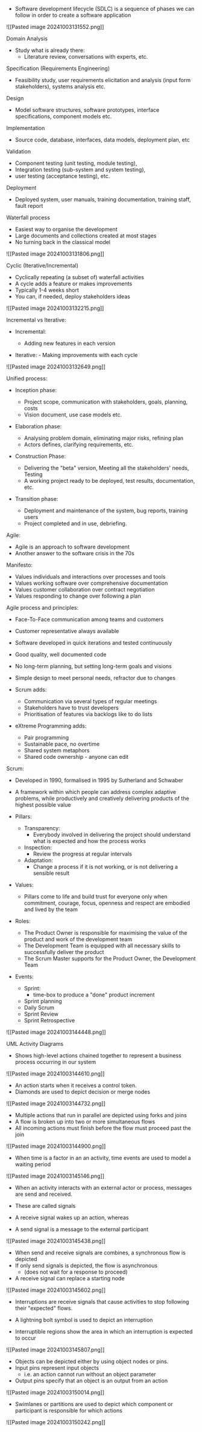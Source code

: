 
- Software development lifecycle (SDLC) is a sequence of phases we can follow in order to create a software application

![[Pasted image 20241003131552.png]]

Domain Analysis
- Study what is already there:
	- Literature review, conversations with experts, etc.

Specification (Requirements Engineering)
- Feasibility study, user requirements elicitation and analysis (input form stakeholders), systems analysis etc.

Design
- Model software structures, software prototypes, interface specifications, component models etc.

Implementation
- Source code, database, interfaces, data models, deployment plan, etc

Validation
- Component testing (unit testing, module testing),
- Integration testing (sub-system and system testing),
- user testing (acceptance testing), etc.

Deployment
- Deployed system, user manuals, training documentation, training staff, fault report



Waterfall process
- Easiest way to organise the development
- Large documents and collections created at most stages
- No turning back in the classical model

![[Pasted image 20241003131806.png]]

Cyclic (Iterative/Incremental)
- Cyclically repeating (a subset of) waterfall activities
- A cycle adds a feature or makes improvements
- Typically 1-4 weeks short
- You can, if needed, deploy stakeholders ideas

![[Pasted image 20241003132215.png]]

Incremental vs Iterative:

- Incremental:
	- Adding new features in each version

- Iterative:
	  - Making improvements with each cycle
	
![[Pasted image 20241003132649.png]]


Unified process:

- Inception phase:
	- Project scope, communication with stakeholders, goals, planning, costs
	- Vision document, use case models etc.

- Elaboration phase:
	- Analysing problem domain, eliminating major risks, refining plan
	- Actors defines, clarifying requirements, etc.

- Construction Phase:
	- Delivering the "beta" version, Meeting all the stakeholders' needs, Testing
	- A working project ready to be deployed, test results, documentation, etc.

- Transition phase:
	- Deployment and maintenance of the system, bug reports, training users
	- Project completed and in use, debriefing.



Agile:

- Agile is an approach to software development
- Another answer to the software crisis in the 70s

Manifesto:
- Values individuals and interactions over processes and tools
- Values working software over comprehensive documentation
- Values customer collaboration over contract negotiation
- Values responding to change over following a plan


Agile process and principles:
- Face-To-Face communication among teams and customers
- Customer representative always available
- Software developed in quick iterations and tested continuously 
- Good quality, well documented code
- No long-term planning, but setting long-term goals and visions
- Simple design to meet personal needs, refractor due to changes

- Scrum adds:
	- Communication via several types of regular meetings
	- Stakeholders have to trust developers
	- Prioritisation of features via backlogs like to do lists

- eXtreme Programming adds:
	- Pair programming
	- Sustainable pace, no overtime
	- Shared system metaphors
	- Shared code ownership - anyone can edit


Scrum:
- Developed in 1990, formalised in 1995 by Sutherland and Schwaber
- A framework within which people can address complex adaptive problems, while productively and creatively delivering products of the highest possible value

- Pillars:
	- Transparency: 
		- Everybody involved in delivering the project should understand what is expected and how the process works
	- Inspection:
		- Review the progress at regular intervals
	- Adaptation:
		- Change a process if it is not working, or is not delivering a sensible result

- Values:
	- Pillars come to life and build trust for everyone only when commitment, courage, focus, openness and respect are embodied and lived by the team

- Roles:
	- The Product Owner is responsible for maximising the value of the product and work of the development team
	- The Development Team is equipped with all necessary skills to successfully deliver the product
	- The Scrum Master supports for the Product Owner, the Development Team

- Events:
	- Sprint:
		- time-box to produce a "done" product increment
	- Sprint planning
	- Daily Scrum
	- Sprint Review
	- Sprint Retrospective

![[Pasted image 20241003144448.png]]



UML Activity Diagrams

- Shows high-level actions chained together to represent a business process occurring in our system

![[Pasted image 20241003144610.png]]

- An action starts when it receives a control token.
- Diamonds are used to depict decision or merge nodes

![[Pasted image 20241003144732.png]]

- Multiple actions that run in parallel are depicted using forks and joins
- A flow is broken up into two or more simultaneous flows
- All incoming actions must finish before the flow must proceed past the join

![[Pasted image 20241003144900.png]]


- When time is a factor in an an activity, time events are used to model a waiting period

![[Pasted image 20241003145146.png]]


- When an activity interacts with an external actor or process, messages are send and received.
- These are called signals

- A receive signal wakes up an action, whereas
- A send signal is a message to the external participant

![[Pasted image 20241003145438.png]]

- When send and receive signals are combines, a synchronous flow is depicted
- If only send signals is depicted, the flow is asynchronous
	- (does not wait for a response to proceed)
- A receive signal can replace a starting node

![[Pasted image 20241003145602.png]]

- Interruptions are receive signals that cause activities to stop following their "expected" flows.
- A lightning bolt symbol is used to depict an interruption

- Interruptible regions show the area in which an interruption is expected to occur

![[Pasted image 20241003145807.png]]


- Objects can be depicted either by using object nodes or pins.
- Input pins represent input objects
	- i.e. an action cannot run without an object parameter
- Output pins specify that an object is an output from an action

![[Pasted image 20241003150014.png]]

- Swimlanes or partitions are used to depict which component or participant is responsible for which actions

![[Pasted image 20241003150242.png]]